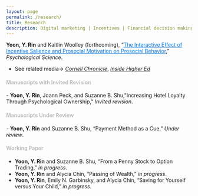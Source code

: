 ```yaml
---
layout: page
permalink: /research/
title: Research
description: Digital marketing | Incentives | Financial decision making | Online payment
---
```

<b>Yoon, Y. Rin</b> and Kaitlin Woolley (forthcoming), “<a style="color: #0076df" href="https://journals.sagepub.com/doi/pdf/10.1177/09567976241234560?casa_token=xy88uaJX2gYAAAAA:az7vR526gNd-km8wec-IromU89eAj0QWzDN-QvisO5ePeKzXOxpWIFS-aT8nmO1_7LwhxFJFAV0J">The Interactive Effect of Incentive Salience and Prosocial Motivation on Prosocial Behavior</a>,” <i>Psychological Science</i>. 
<ul>
<li><span style="color: $theme-color">See related media→ <em><a href="https://news.cornell.edu/stories/2024/03/promoting-thank-you-gifts-can-boost-charitable-donations">Cornell Chronicle</a></em>, <a href="https://www.insidehighered.com/news/business/fundraising/2024/03/18/small-thank-you-gifts-may-boost-alumni-donor-engagement"><em>Inside Higher Ed</em></a></span></li>
</ul>
   <!--- 1. [Abstract]({% link misc_pages/abstracts/2019_abstract_socspace.md %})---> 
   <!--- 2. What we made our Ps do: <a target="_blank" href="https://johnson.yul1.qualtrics.com/jfe/preview/previewId/3179a1e6-e7b6-446a-8c9f-8f9e184f3ad3/SV_7R5HQDCp5R46FTw/BL_eD5lDRgge4KQ0x8?Q_SurveyVersionID=current">demo1</a>, <a target="_blank" href="https://johnson.yul1.qualtrics.com/jfe/preview/previewId/3179a1e6-e7b6-446a-8c9f-8f9e184f3ad3/SV_7R5HQDCp5R46FTw/BL_3eIUIh36JBzryuN?Q_SurveyVersionID=current">demo2</a> ---> 
   <!--- 3. <a href="TBD">OSF</a>   ---> 
   
<h4><span style="color:#bebebe;"><b>Manuscripts with Invited Revision</b></span></h4>
- <b>Yoon, Y. Rin</b>, Joann Peck, and Suzanne B. Shu,"Increasing Hotel Loyalty Through Psychological Ownership,"  <i>Invited revision</i>.


<h4><span style="color:#bebebe;"><b>Manuscripts Under Review</b> </span></h4> 
- <b>Yoon, Y. Rin</b> and Suzanne B. Shu, “Payment Method as a Cue,” <i>Under review</i>.


 <!--- <h4><span style="color:#bebebe;"><b>Manuscripts in Preparation</b> </span></h4>--->



<h4><span style="color:#bebebe;"><b>Working Paper</b></span></h4>

- <b>Yoon, Y. Rin</b> and Suzanne B. Shu, “From a Penny Stock to Option Trading,” <i>in progress</i>.
- <b>Yoon, Y. Rin</b> and Alycia Chin, “Passing of Wealth,” <i>in progress</i>.
- <b>Yoon, Y. Rin</b>, Emily N. Garbinsky, and Alycia Chin, “Saving for Yourself versus Your Child,” <i>in progress</i>.

<!--- <h3 class="year">{{2023}}</h3>--->
